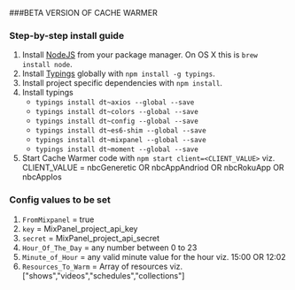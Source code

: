 ###BETA VERSION OF CACHE WARMER

### Step-by-step install guide
1. Install [NodeJS](https://github.com//joyent/node) from your package manager. On OS X this is `brew install node`.
2. Install [Typings](https://www.npmjs.com/package/typings) globally with `npm install -g typings`.
3. Install project specific dependencies with `npm install`.
4. Install typings
     - `typings install dt~axios --global --save`
     - `typings install dt~colors --global --save`
     - `typings install dt~config --global --save`
     - `typings install dt~es6-shim --global --save`
     - `typings install dt~mixpanel --global --save`
     - `typings install dt~moment --global --save`
5. Start Cache Warmer code with `npm start client=<CLIENT_VALUE>` viz. CLIENT_VALUE = nbcGeneretic OR nbcAppAndriod OR nbcRokuApp OR nbcAppIos

### Config values to be set
1. `FromMixpanel` = true
2. `key` = MixPanel_project_api_key
3. `secret` = MixPanel_project_api_secret
4. `Hour_Of_The_Day` = any number between 0 to 23
5. `Minute_of_Hour` = any valid minute value for the hour viz. 15:00 OR 12:02
6. `Resources_To_Warm` = Array of resources viz.["shows","videos","schedules","collections"]

